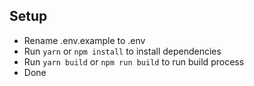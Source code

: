 ## Setup
- Rename .env.example to .env
- Run `yarn` or `npm install` to install dependencies
- Run `yarn build` or `npm run build` to run build process
- Done
